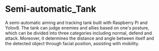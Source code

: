 # Semi-automatic_Tank
A semi-automatic aiming and tracking tank built with Raspberry Pi and Yolov8.
The tank can judge enemies and allies based on one's posture, which can be divided into three categories including normal, defend and attack.
Moreover, it determines the distance and angle between itself and the detected object through facial position, assisting with mobility.
